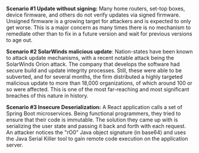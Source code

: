 **Scenario #1 Update without signing:** Many home routers, set-top boxes, device firmware, and others do not verify updates via signed firmware. Unsigned firmware is a growing target for attackers and is expected to only get worse. This is a major concern as many times there is no mechanism to remediate other than to fix in a future version and wait for previous versions to age out.

**Scenario #2 SolarWinds malicious update**: Nation-states have been known to attack update mechanisms, with a recent notable attack being the SolarWinds Orion attack. The company that develops the software had secure build and update integrity processes. Still, these were able to be subverted, and for several months, the firm distributed a highly targeted malicious update to more than 18,000 organizations, of which around 100 or so were affected. This is one of the most far-reaching and most significant breaches of this nature in history.

**Scenario #3 Insecure Deserialization:** A React application calls a set of Spring Boot microservices. Being functional programmers, they tried to ensure that their code is immutable. The solution they came up with is serializing the user state and passing it back and forth with each request. An attacker notices the "rO0" Java object signature (in base64) and uses the Java Serial Killer tool to gain remote code execution on the application server.